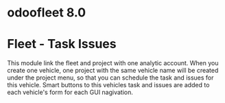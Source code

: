 # odoofleet 8.0
Fleet - Task Issues
=============================
This module link the fleet and project with one analytic account. 
When you create one vehicle, one project with the same vehicle name will be created under the project menu,
so that you can schedule the task and issues for this vehicle. Smart buttons to this vehicles task and issues are added to each vehicle's form for each GUI nagivation.

